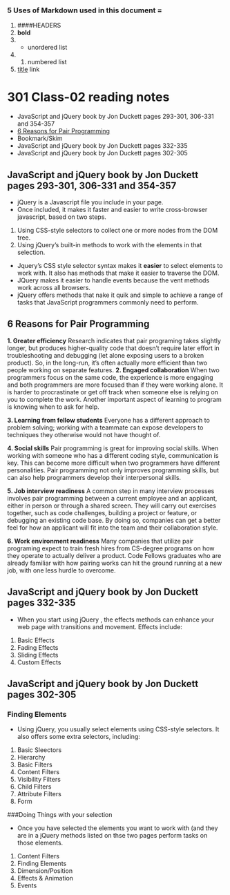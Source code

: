 ### 5 Uses of Markdown used in this document =
1. ####HEADERS
1. **bold**
1. + unordered list
1. 1. numbered list
1. [title](https://www.example.com) link

# 301 Class-02 reading notes

+ JavaScript and jQuery book by Jon Duckett pages 293-301, 306-331 and 354-357
+ [6 Reasons for Pair Programming ](https://www.codefellows.org/blog/6-reasons-for-pair-programming/)
+ Bookmark/Skim
+ JavaScript and jQuery book by Jon Duckett pages 332-335
+ JavaScript and jQuery book by Jon Duckett pages 302-305

## JavaScript and jQuery book by Jon Duckett pages 293-301, 306-331 and 354-357

+ jQuery is a Javascript file you include in your page.
+ Once included, it makes it faster and easier to write cross-browser javascript, based on two steps.
1. Using CSS-style selectors to collect one or more nodes from the DOM tree.
1. Using jQuery’s built-in methods to work with the elements in that selection.

+ Jquery’s CSS style selector syntax makes it **easier** to select elements to work with. It also has methods that make it easier to traverse the DOM. 
+ JQuery makes it easier to handle events because the vent methods 
work across all browsers.
+ jQuery offers methods that nake it quik and simple to achieve a range of tasks that JavaScript programmers commonly need to perform.


## 6 Reasons for Pair Programming
**1. Greater efficiency**
Research indicates that pair programing takes slightly longer, but produces higher-quality code that doesn’t require later effort in troubleshooting and debugging (let alone exposing users to a broken product). So, in the long-run, it’s often actually more efficient than two people working on separate features. 
**2. Engaged collaboration**
When two programmers focus on the same code, the experience is more engaging and both programmers are more focused than if they were working alone. It is harder to procrastinate or get off track when someone else is relying on you to complete the work. Another important aspect of learning to program is knowing when to ask for help. 

**3. Learning from fellow students**
Everyone has a different approach to problem solving; working with a teammate can expose developers to techniques they otherwise would not have thought of. 

**4. Social skills**
Pair programming is great for improving social skills. When working with someone who has a different coding style, communication is key. This can become more difficult when two programmers have different personalities. Pair programming not only improves programming skills, but can also help programmers develop their interpersonal skills. 

**5. Job interview readiness**
A common step in many interview processes involves pair programming between a current employee and an applicant, either in person or through a shared screen. They will carry out exercises together, such as code challenges, building a project or feature, or debugging an existing code base. By doing so, companies can get a better feel for how an applicant will fit into the team and their collaboration style.

**6. Work environment readiness**
Many companies that utilize pair programing expect to train fresh hires from CS-degree programs on how they operate to actually deliver a product. Code Fellows graduates who are already familiar with how pairing works can hit the ground running at a new job, with one less hurdle to overcome.

## JavaScript and jQuery book by Jon Duckett pages 332-335

+ When you start using jQuery , the effects methods can enhance your web page with transitions and movement. Effects include:
1. Basic Effects
1. Fading Effects
1. Sliding Effects
1. Custom Effects

## JavaScript and jQuery book by Jon Duckett pages 302-305

### Finding Elements
+ Using jQuery, you usually select elements using CSS-style selectors. It also offers some extra selectors, including:
1. Basic Sleectors
1. Hierarchy
1. Basic Filters
1. Content Filters
1. Visibility Filters
1. Child Filters 
1. Attribute Filters
1. Form

###Doing Things with your selection
+ Once you have selected the elements you want to work with (and they are in a jQuery methods listed on thse two pages perform tasks on those elements.

1. Content Filters
1. Finding Elements
1. Dimension/Position
1. Effects & Animation
1. Events

